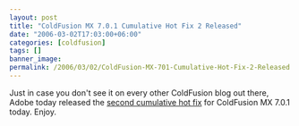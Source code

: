 ```yaml
---
layout: post
title: "ColdFusion MX 7.0.1 Cumulative Hot Fix 2 Released"
date: "2006-03-02T17:03:00+06:00"
categories: [coldfusion]
tags: []
banner_image: 
permalink: /2006/03/02/ColdFusion-MX-701-Cumulative-Hot-Fix-2-Released
---
```


Just in case you don't see it on every other ColdFusion blog out there, Adobe today released the <a href="http://www.macromedia.com/cfusion/knowledgebase/index.cfm?id=aae43964">second cumulative hot fix</a> for ColdFusion MX 7.0.1 today. Enjoy.